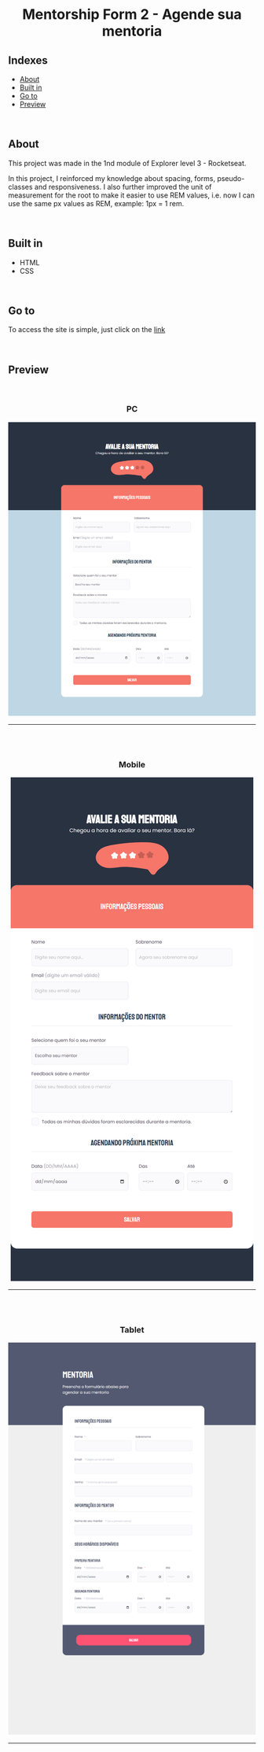 <h1 align="center">
Mentorship Form 2 - Agende sua mentoria
</h1>

## Indexes

- [About](#about)
- [Built in](#built_in)
- [Go to](#go_to)
- [Preview](#preview)

<br>

## About <a name = "about"></a>

This project was made in the 1nd module of Explorer level 3 - Rocketseat.

In this project, I reinforced my knowledge about spacing, forms, pseudo-classes and responsiveness. I also further improved the unit of measurement for the root to make it easier to use REM values, i.e. now I can use the same px values as REM, example: 1px = 1 rem.

<br>

## Built in <a name = "built_in"></a>

- HTML
- CSS

<br>

## Go to <a name = "go_to"></a>

To access the site is simple, just click on the <a href = "https://mentorship-form-2.vercel.app">link</a>

<br>

## Preview <a name = "preview"></a>

<div align="center">

  <br>

### PC

![Preview](assets/PC.png)

  <hr><br><br>

### Mobile

![Preview](assets/Mobile.png)

  <hr><br><br>

### Tablet

![Preview](assets/Tablet.png)

  <hr>

</div>